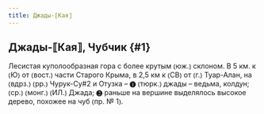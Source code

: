 ```yaml
---
title: Джады-⟦Кая⟧
---
```

## Джады-⟦Кая⟧, Чубчик {#1}

Лесистая куполообразная гора с более крутым ⦅юж.⦆ склоном. В 5 км. к ⦅Ю⦆ от ⦅вост.⦆ части Старого Крыма, в 2,5 км к ⦅СВ⦆ от ⦅г.⦆ Туар-Алан, на ⦅вдрз.⦆ ⦅рр.⦆ Чурук-Су#2 и Отузка – ❶ ⦅тюрк.⦆ джады – ведьма, колдун; ⦅ср.⦆ ⦅монг.⦆ ⦅ИЛ.⦆ Джада; ❷ раньше на вершине выделялось высокое дерево, похожее на чуб ⦅пр. № 1⦆.
